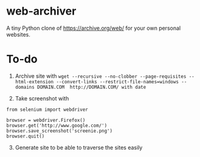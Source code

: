# web-archiver
A tiny Python clone of https://archive.org/web/ for your own personal websites.

# To-do

1. Archive site with ```wget --recursive --no-clobber --page-requisites --html-extension --convert-links --restrict-file-names=windows --domains DOMAIN.COM  http://DOMAIN.COM/ with date```

2. Take screenshot with
```
from selenium import webdriver

browser = webdriver.Firefox()
browser.get('http://www.google.com/')
browser.save_screenshot('screenie.png')
browser.quit()
```

3. Generate site to be able to traverse the sites easily
